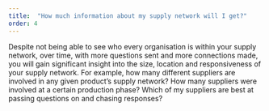 ```yaml
---
title:  "How much information about my supply network will I get?"
order: 4
---
```

Despite not being able to see who every organisation is within your supply network, over time, with more questions sent and more connections made, you will gain significant insight into the size, location and responsiveness of your supply network. For example, how many different suppliers are involved in any given product’s supply network? How many suppliers were involved at a certain production phase? Which of my suppliers are best at passing questions on and chasing responses? 
